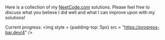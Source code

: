 Here is a collection of my <a href = "https://neetcode.io">NeetCode.com</a> solutions. Please feel free to discuss what you believe I did well and what I can improve upon with my solutions!

Current progress: <img style = {padding-top: 5px} src = "https://progress-bar.dev/4" />
